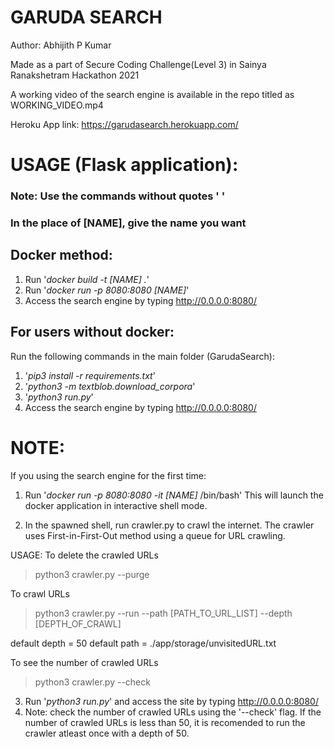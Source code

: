 # GARUDA SEARCH

Author: Abhijith P Kumar

Made as a part of Secure Coding Challenge(Level 3) in Sainya Ranakshetram Hackathon 2021

A working video of the search engine is available in the repo titled as WORKING_VIDEO.mp4

Heroku App link: https://garudasearch.herokuapp.com/

# USAGE (Flask application):

### Note: Use the commands without quotes ' '
### In the place of [NAME], give the name you want

## Docker method:

1. Run '*docker build -t [NAME] .*'
2. Run '*docker run -p 8080:8080 [NAME]*'
3. Access the search engine by typing http://0.0.0.0:8080/


## For users without docker:

Run the following commands in the main folder (GarudaSearch):

1. '*pip3 install -r requirements.txt*' 
2. '*python3 -m textblob.download_corpora*'
3. '*python3 run.py*'
4. Access the search engine by typing http://0.0.0.0:8080/ 

# NOTE:

If you using the search engine for the first time:
1. Run '*docker run -p 8080:8080 -it [NAME]* /bin/bash'
This will launch the docker application in interactive shell mode.

2. In the spawned shell, run crawler.py to crawl the internet. The crawler uses First-in-First-Out method using a queue for URL crawling.

USAGE:
To delete the crawled URLs

>python3 crawler.py --purge

To crawl URLs

>python3 crawler.py --run --path [PATH_TO_URL_LIST] --depth [DEPTH_OF_CRAWL]

default depth = 50
default path = ./app/storage/unvisitedURL.txt

To see the number of crawled URLs

>python3 crawler.py --check

3. Run '*python3 run.py*' and access the site by typing http://0.0.0.0:8080/
4. Note: check the number of crawled URLs using the '--check' flag. If the number of crawled URLs is less than 50, it is recomended to run the crawler atleast once with a depth of 50.
